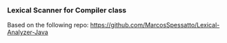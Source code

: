 ### Lexical Scanner for Compiler class

Based on the following repo: https://github.com/MarcosSpessatto/Lexical-Analyzer-Java
